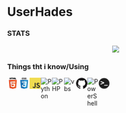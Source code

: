 # UserHades

### STATS

<p align="center">
   <img align="center" src="https://github-readme-stats.vercel.app/api?username=userhades&show_icons=true&theme=radical"/>
 

### Things tht i know/Using

<img align="left" alt="HTML" width="26px" src="https://raw.githubusercontent.com/github/explore/80688e429a7d4ef2fca1e82350fe8e3517d3494d/topics/html/html.png" />
<img align="left" alt="CSS" width="26px" src="https://raw.githubusercontent.com/github/explore/80688e429a7d4ef2fca1e82350fe8e3517d3494d/topics/css/css.png" />
<img align="left" alt="Js" width="26px" src="https://raw.githubusercontent.com/github/explore/80688e429a7d4ef2fca1e82350fe8e3517d3494d/topics/javascript/javascript.png" />
<img align="left" alt="Python" width="26px" src="https://external-content.duckduckgo.com/iu/?u=https%3A%2F%2Ftse2.mm.bing.net%2Fth%3Fid%3DOIP.EDJ9xoErBbZqK2tExVoJfAHaHY%26pid%3DApi&f=1" />
<img align="left" alt="PHP" width="28px" src="https://external-content.duckduckgo.com/iu/?u=https%3A%2F%2Ftse1.mm.bing.net%2Fth%3Fid%3DOIP.j_70tjuJOwKAs3dMAGVoHAHaD4%26pid%3DApi&f=1" />
<img align="left" alt="vbs" width="28px" src="https://external-content.duckduckgo.com/iu/?u=https%3A%2F%2Ftse1.mm.bing.net%2Fth%3Fid%3DOIP.RTrJdrufBRsMnKphbMX2RwAAAA%26pid%3DApi&f=1" />
<img align="left" alt="GitHub" width="26px" src="https://raw.githubusercontent.com/github/explore/78df643247d429f6cc873026c0622819ad797942/topics/github/github.png" />
<!-- I know. PowerShell is just a better version of windows command prompt. -->
<img align="left" alt="PowerShell" width="26px" src="https://external-content.duckduckgo.com/iu/?u=https%3A%2F%2Ftse3.mm.bing.net%2Fth%3Fid%3DOIP.dUa7vos4bkfLpxyctsDf0QHaHa%26pid%3DApi&f=1" />
<img align="left" alt="Terminal" width="26px" src="https://raw.githubusercontent.com/github/explore/80688e429a7d4ef2fca1e82350fe8e3517d3494d/topics/terminal/terminal.png" />
